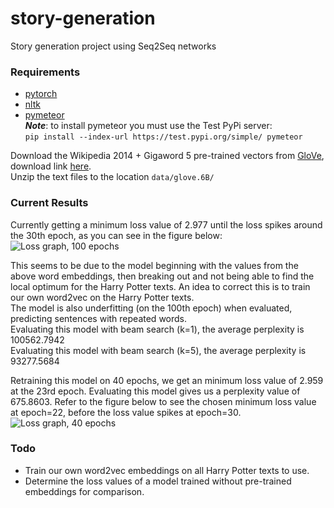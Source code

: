 # story-generation
Story generation project using Seq2Seq networks

### Requirements
- [pytorch](https://pytorch.org/)
- [nltk](https://www.nltk.org/)
- [pymeteor](https://github.com/zembrodt/pymeteor)<br/>
***Note***: to install pymeteor you must use the Test PyPi server:<br/>
`pip install --index-url https://test.pypi.org/simple/ pymeteor`

Download the Wikipedia 2014 + Gigaword 5 pre-trained vectors from [GloVe](https://nlp.stanford.edu/projects/glove/), download link [here](http://nlp.stanford.edu/data/glove.6B.zip).<br/>
Unzip the text files to the location `data/glove.6B/`

### Current Results
Currently getting a minimum loss value of 2.977 until the loss spikes around the 30th epoch, as you can see in the figure below:<br/>
<img src="https://i.imgur.com/QyFyXIT.png" alt="Loss graph, 100 epochs" />

This seems to be due to the model beginning with the values from the above word embeddings, then breaking out and not being able to find the local optimum for the Harry Potter texts. An idea to correct this is to train our own word2vec on the Harry Potter texts.<br />
The model is also underfitting (on the 100th epoch) when evaluated, predicting sentences with repeated words.<br/>
Evaluating this model with beam search (k=1), the average perplexity is 100562.7942<br/>
Evaluating this model with beam search (k=5), the average perplexity is 93277.5684

Retraining this model on 40 epochs, we get an minimum loss value of 2.959 at the 23rd epoch. Evaluating this model gives us a perplexity value of 675.8603. Refer to the figure below to see the chosen minimum loss value at epoch=22, before the loss value spikes at epoch=30.<br/>
<img src="https://i.imgur.com/NhScaLG.png" alt="Loss graph, 40 epochs" />

### Todo
- Train our own word2vec embeddings on all Harry Potter texts to use.
- Determine the loss values of a model trained without pre-trained embeddings for comparison.